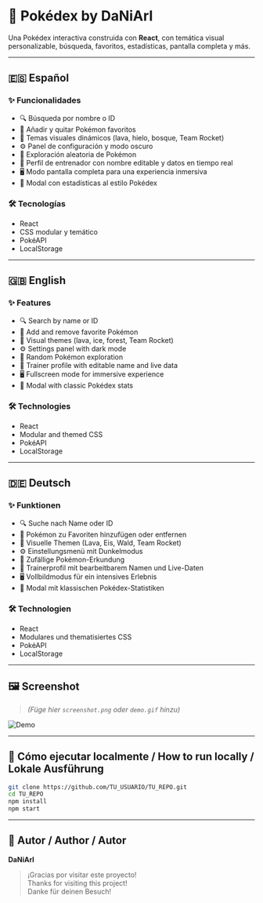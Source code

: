 
# 📱 Pokédex by DaNiArI

Una Pokédex interactiva construida con **React**, con temática visual personalizable, búsqueda, favoritos, estadísticas, pantalla completa y más.

---

## 🇪🇸 Español

### ✨ Funcionalidades

- 🔍 Búsqueda por nombre o ID
- 💖 Añadir y quitar Pokémon favoritos
- 🌈 Temas visuales dinámicos (lava, hielo, bosque, Team Rocket)
- ⚙️ Panel de configuración y modo oscuro
- 🎲 Exploración aleatoria de Pokémon
- 👤 Perfil de entrenador con nombre editable y datos en tiempo real
- 🖥️ Modo pantalla completa para una experiencia inmersiva
- 🎯 Modal con estadísticas al estilo Pokédex

### 🛠️ Tecnologías

- React
- CSS modular y temático
- PokéAPI
- LocalStorage

---

## 🇬🇧 English

### ✨ Features

- 🔍 Search by name or ID
- 💖 Add and remove favorite Pokémon
- 🌈 Visual themes (lava, ice, forest, Team Rocket)
- ⚙️ Settings panel with dark mode
- 🎲 Random Pokémon exploration
- 👤 Trainer profile with editable name and live data
- 🖥️ Fullscreen mode for immersive experience
- 🎯 Modal with classic Pokédex stats

### 🛠️ Technologies

- React
- Modular and themed CSS
- PokéAPI
- LocalStorage

---

## 🇩🇪 Deutsch

### ✨ Funktionen

- 🔍 Suche nach Name oder ID
- 💖 Pokémon zu Favoriten hinzufügen oder entfernen
- 🌈 Visuelle Themen (Lava, Eis, Wald, Team Rocket)
- ⚙️ Einstellungsmenü mit Dunkelmodus
- 🎲 Zufällige Pokémon-Erkundung
- 👤 Trainerprofil mit bearbeitbarem Namen und Live-Daten
- 🖥️ Vollbildmodus für ein intensives Erlebnis
- 🎯 Modal mit klassischen Pokédex-Statistiken

### 🛠️ Technologien

- React
- Modulares und thematisiertes CSS
- PokéAPI
- LocalStorage

---

## 🖼️ Screenshot

> *(Füge hier `screenshot.png` oder `demo.gif` hinzu)*

![Demo](./screenshot.png)

---

## 🚀 Cómo ejecutar localmente / How to run locally / Lokale Ausführung

```bash
git clone https://github.com/TU_USUARIO/TU_REPO.git
cd TU_REPO
npm install
npm start
```

---

## 🙌 Autor / Author / Autor

**DaNiArI**  
> ¡Gracias por visitar este proyecto!  
> Thanks for visiting this project!  
> Danke für deinen Besuch!
